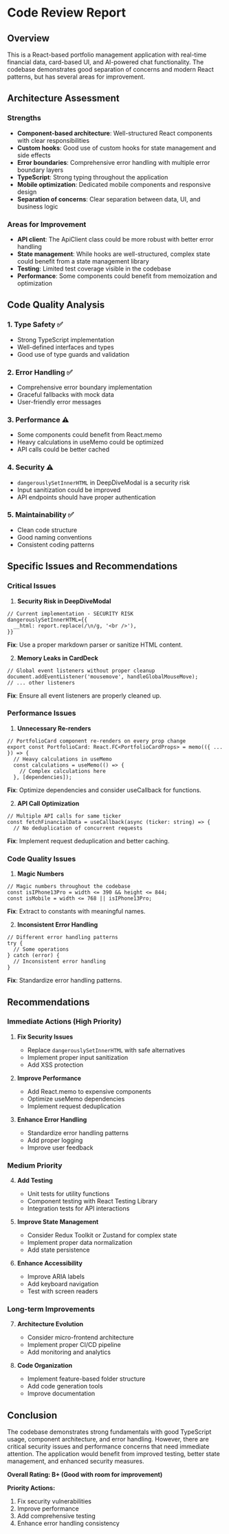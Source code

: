 # Code Review Report

## Overview
This is a React-based portfolio management application with real-time financial data, card-based UI, and AI-powered chat functionality. The codebase demonstrates good separation of concerns and modern React patterns, but has several areas for improvement.

## Architecture Assessment

### Strengths
- **Component-based architecture**: Well-structured React components with clear responsibilities
- **Custom hooks**: Good use of custom hooks for state management and side effects
- **Error boundaries**: Comprehensive error handling with multiple error boundary layers
- **TypeScript**: Strong typing throughout the application
- **Mobile optimization**: Dedicated mobile components and responsive design
- **Separation of concerns**: Clear separation between data, UI, and business logic

### Areas for Improvement
- **API client**: The ApiClient class could be more robust with better error handling
- **State management**: While hooks are well-structured, complex state could benefit from a state management library
- **Testing**: Limited test coverage visible in the codebase
- **Performance**: Some components could benefit from memoization and optimization

## Code Quality Analysis

### 1. **Type Safety** ✅
- Strong TypeScript implementation
- Well-defined interfaces and types
- Good use of type guards and validation

### 2. **Error Handling** ✅
- Comprehensive error boundary implementation
- Graceful fallbacks with mock data
- User-friendly error messages

### 3. **Performance** ⚠️
- Some components could benefit from React.memo
- Heavy calculations in useMemo could be optimized
- API calls could be better cached

### 4. **Security** ⚠️
- `dangerouslySetInnerHTML` in DeepDiveModal is a security risk
- Input sanitization could be improved
- API endpoints should have proper authentication

### 5. **Maintainability** ✅
- Clean code structure
- Good naming conventions
- Consistent coding patterns

## Specific Issues and Recommendations

### Critical Issues

1. **Security Risk in DeepDiveModal**
```tsx
// Current implementation - SECURITY RISK
dangerouslySetInnerHTML={{
  __html: report.replace(/\n/g, '<br />'),
}}
```
**Fix**: Use a proper markdown parser or sanitize HTML content.

2. **Memory Leaks in CardDeck**
```tsx
// Global event listeners without proper cleanup
document.addEventListener('mousemove', handleGlobalMouseMove);
// ... other listeners
```
**Fix**: Ensure all event listeners are properly cleaned up.

### Performance Issues

1. **Unnecessary Re-renders**
```tsx
// PortfolioCard component re-renders on every prop change
export const PortfolioCard: React.FC<PortfolioCardProps> = memo(({ ... }) => {
  // Heavy calculations in useMemo
  const calculations = useMemo(() => {
    // Complex calculations here
  }, [dependencies]);
```
**Fix**: Optimize dependencies and consider useCallback for functions.

2. **API Call Optimization**
```tsx
// Multiple API calls for same ticker
const fetchFinancialData = useCallback(async (ticker: string) => {
  // No deduplication of concurrent requests
```
**Fix**: Implement request deduplication and better caching.

### Code Quality Issues

1. **Magic Numbers**
```tsx
// Magic numbers throughout the codebase
const isIPhone13Pro = width <= 390 && height <= 844;
const isMobile = width <= 768 || isIPhone13Pro;
```
**Fix**: Extract to constants with meaningful names.

2. **Inconsistent Error Handling**
```tsx
// Different error handling patterns
try {
  // Some operations
} catch (error) {
  // Inconsistent error handling
}
```
**Fix**: Standardize error handling patterns.

## Recommendations

### Immediate Actions (High Priority)

1. **Fix Security Issues**
   - Replace `dangerouslySetInnerHTML` with safe alternatives
   - Implement proper input sanitization
   - Add XSS protection

2. **Improve Performance**
   - Add React.memo to expensive components
   - Optimize useMemo dependencies
   - Implement request deduplication

3. **Enhance Error Handling**
   - Standardize error handling patterns
   - Add proper logging
   - Improve user feedback

### Medium Priority

4. **Add Testing**
   - Unit tests for utility functions
   - Component testing with React Testing Library
   - Integration tests for API interactions

5. **Improve State Management**
   - Consider Redux Toolkit or Zustand for complex state
   - Implement proper data normalization
   - Add state persistence

6. **Enhance Accessibility**
   - Improve ARIA labels
   - Add keyboard navigation
   - Test with screen readers

### Long-term Improvements

7. **Architecture Evolution**
   - Consider micro-frontend architecture
   - Implement proper CI/CD pipeline
   - Add monitoring and analytics

8. **Code Organization**
   - Implement feature-based folder structure
   - Add code generation tools
   - Improve documentation

## Conclusion

The codebase demonstrates strong fundamentals with good TypeScript usage, component architecture, and error handling. However, there are critical security issues and performance concerns that need immediate attention. The application would benefit from improved testing, better state management, and enhanced security measures.

**Overall Rating: B+ (Good with room for improvement)**

**Priority Actions:**
1. Fix security vulnerabilities
2. Improve performance
3. Add comprehensive testing
4. Enhance error handling consistency
